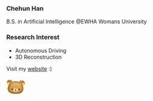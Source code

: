### Chehun Han 

B.S. in Artificial Intelligence @EWHA Womans University

### Research Interest 

- Autonomous Driving
- 3D Reconstruction

Visit my [website](https://chehun16.github.io/) :) 

<img src="kuma.jpg" width="50" height="50" style="vertical-align: middle;" />

